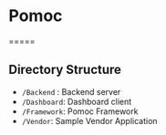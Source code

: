 # Pomoc
=====

## Directory Structure
- `/Backend` : Backend server
- `/Dashboard`: Dashboard client
- `/Framework`: Pomoc Framework
- `/Vendor`: Sample Vendor Application
